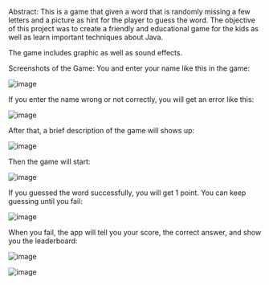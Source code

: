 
Abstract: This is a game that given a word that is randomly missing a few letters and a picture as hint for the player to guess the word. The objective of this project was to create a friendly and educational game for the kids as well as learn important techniques about Java.

The game includes graphic as well as sound effects.


Screenshots of the Game:
You and enter your name like this in the game:
 
 ![image](https://user-images.githubusercontent.com/26106407/171627848-4dfb7152-fbeb-40b6-97ed-3d67caff9389.png)

If you enter the name wrong or not correctly, you will get an error like this:
 
 ![image](https://user-images.githubusercontent.com/26106407/171627889-f591bf85-a7bb-4c5b-ad20-1c03e49f5165.png)

After that, a brief description of the game will shows up:
 
 ![image](https://user-images.githubusercontent.com/26106407/171627963-a8521b17-614f-4361-87a3-b592f3ed3ec9.png)

Then the game will start:

![image](https://user-images.githubusercontent.com/26106407/171628072-da59848e-de72-40ec-9a1e-ab852b40373c.png)

If you guessed the word successfully, you will get 1 point. You can keep guessing until you fail:

![image](https://user-images.githubusercontent.com/26106407/171628155-971e1a4f-c1ca-4a22-8c89-76863cd6f05e.png)

When you fail, the app will tell you your score, the correct answer, and show you the leaderboard:

![image](https://user-images.githubusercontent.com/26106407/171628202-47aaa232-8eca-4b6d-b09b-adb9885427a1.png)

![image](https://user-images.githubusercontent.com/26106407/171628298-37cdb4bc-36a1-425c-9552-bbe4cfe309b3.png)

 
